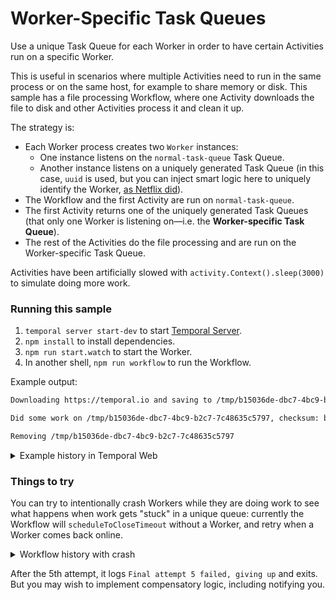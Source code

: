 # Worker-Specific Task Queues

Use a unique Task Queue for each Worker in order to have certain Activities run on a specific Worker. 

This is useful in scenarios where multiple Activities need to run in the same process or on the same host, for example to share memory or disk. This sample has a file processing Workflow, where one Activity downloads the file to disk and other Activities process it and clean it up.

The strategy is:

- Each Worker process creates two `Worker` instances:
  - One instance listens on the `normal-task-queue` Task Queue.
  - Another instance listens on a uniquely generated Task Queue (in this case, `uuid` is used, but you can inject smart logic here to uniquely identify the Worker, [as Netflix did](https://community.temporal.io/t/using-dynamic-task-queues-for-traffic-routing/3045)).
- The Workflow and the first Activity are run on `normal-task-queue`.
- The first Activity returns one of the uniquely generated Task Queues (that only one Worker is listening on—i.e. the **Worker-specific Task Queue**).
- The rest of the Activities do the file processing and are run on the Worker-specific Task Queue.

Activities have been artificially slowed with `activity.Context().sleep(3000)` to simulate doing more work.

### Running this sample

1. `temporal server start-dev` to start [Temporal Server](https://github.com/temporalio/cli/#installation).
1. `npm install` to install dependencies.
1. `npm run start.watch` to start the Worker.
1. In another shell, `npm run workflow` to run the Workflow.

Example output:

```bash
Downloading https://temporal.io and saving to /tmp/b15036de-dbc7-4bc9-b2c7-7c48635c5797

Did some work on /tmp/b15036de-dbc7-4bc9-b2c7-7c48635c5797, checksum: b3fc767460efa514753a75e6f3d7af97

Removing /tmp/b15036de-dbc7-4bc9-b2c7-7c48635c5797
```

<details>
<summary>Example history in Temporal Web</summary>

![image](https://user-images.githubusercontent.com/6764957/137707555-967503fd-d0d5-4b57-a04e-48d297ab7dfb.png)

</details>

### Things to try

You can try to intentionally crash Workers while they are doing work to see what happens when work gets "stuck" in a unique queue: currently the Workflow will `scheduleToCloseTimeout` without a Worker, and retry when a Worker comes back online.

<details>
<summary>Workflow history with crash</summary>

![image](https://user-images.githubusercontent.com/6764957/137708492-41611a1f-3093-4221-800c-017c0a9d88b2.png)

</details>

After the 5th attempt, it logs `Final attempt 5 failed, giving up` and exits. But you may wish to implement compensatory logic, including notifying you.
